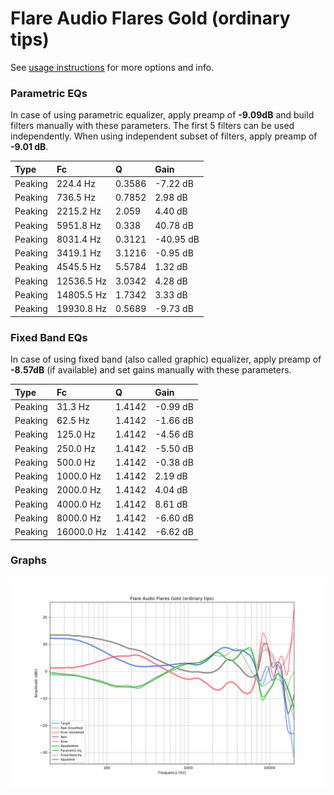 # Flare Audio Flares Gold (ordinary tips)
See [usage instructions](https://github.com/jaakkopasanen/AutoEq#usage) for more options and info.

### Parametric EQs
In case of using parametric equalizer, apply preamp of **-9.09dB** and build filters manually
with these parameters. The first 5 filters can be used independently.
When using independent subset of filters, apply preamp of **-9.01 dB**.

| Type    | Fc         |      Q | Gain      |
|:--------|:-----------|:-------|:----------|
| Peaking | 224.4 Hz   | 0.3586 | -7.22 dB  |
| Peaking | 736.5 Hz   | 0.7852 | 2.98 dB   |
| Peaking | 2215.2 Hz  | 2.059  | 4.40 dB   |
| Peaking | 5951.8 Hz  | 0.338  | 40.78 dB  |
| Peaking | 8031.4 Hz  | 0.3121 | -40.95 dB |
| Peaking | 3419.1 Hz  | 3.1216 | -0.95 dB  |
| Peaking | 4545.5 Hz  | 5.5784 | 1.32 dB   |
| Peaking | 12536.5 Hz | 3.0342 | 4.28 dB   |
| Peaking | 14805.5 Hz | 1.7342 | 3.33 dB   |
| Peaking | 19930.8 Hz | 0.5689 | -9.73 dB  |

### Fixed Band EQs
In case of using fixed band (also called graphic) equalizer, apply preamp of **-8.57dB**
(if available) and set gains manually with these parameters.

| Type    | Fc         |      Q | Gain     |
|:--------|:-----------|:-------|:---------|
| Peaking | 31.3 Hz    | 1.4142 | -0.99 dB |
| Peaking | 62.5 Hz    | 1.4142 | -1.66 dB |
| Peaking | 125.0 Hz   | 1.4142 | -4.56 dB |
| Peaking | 250.0 Hz   | 1.4142 | -5.50 dB |
| Peaking | 500.0 Hz   | 1.4142 | -0.38 dB |
| Peaking | 1000.0 Hz  | 1.4142 | 2.19 dB  |
| Peaking | 2000.0 Hz  | 1.4142 | 4.04 dB  |
| Peaking | 4000.0 Hz  | 1.4142 | 8.61 dB  |
| Peaking | 8000.0 Hz  | 1.4142 | -6.60 dB |
| Peaking | 16000.0 Hz | 1.4142 | -6.62 dB |

### Graphs
![](./Flare%20Audio%20Flares%20Gold%20(ordinary%20tips).png)